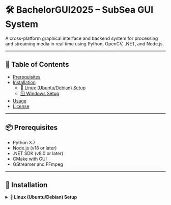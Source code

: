 # 🛠️ BachelorGUI2025 – SubSea GUI System

A cross-platform graphical interface and backend system for processing and streaming media in real time using Python, OpenCV, .NET, and Node.js.

---

## 📖 Table of Contents

- [Prerequisites](#-prerequisites)
- [Installation](#-installation)
  - [🐧 Linux (Ubuntu/Debian) Setup](#linux-ubuntudebian-setup)
  - [🪟 Windows Setup](#windows-setup)
- [Usage](#-usage)
- [License](#-license)

---

## 📦 Prerequisites

- Python 3.7
- Node.js (v18 or later)
- .NET SDK (v8.0 or later)
- CMake with GUI
- GStreamer and FFmpeg

---

## 🧰 Installation

<details id="linux-ubuntudebian-setup">
<summary><strong>🐧 Linux (Ubuntu/Debian) Setup</strong></summary>

---

### 1. Clone the Repository

```bash
git clone https://github.com/UiS-SubSea/your-repo-name.git
cd your-repo-name
2. Install Python and System Dependencies
bash
Copy
Edit
sudo apt update
sudo apt install -y software-properties-common
sudo add-apt-repository ppa:deadsnakes/ppa
sudo apt update
sudo apt-get install python3.7 python3.7-venv python3.7-distutils python3.7-dev python3.7-numpy
sudo apt-get install libsrtp2-dev gcc g++
3. Install GUI, Media & Codec Dependencies
bash
Copy
Edit
sudo apt-get install libavcodec-dev libavformat-dev libswscale-dev
sudo apt-get install libgstreamer-plugins-base1.0-dev libgstreamer1.0-dev
sudo apt-get install libgtk-3-dev libpng-dev libjpeg-dev libopenexr-dev libtiff-dev libwebp-dev
4. Setup Python Virtual Environment
bash
Copy
Edit
cd Backend
python3.7 -m venv myenv
source myenv/bin/activate
cd PythonScripts
pip install -r requirements.txt
5. Install GStreamer & FFmpeg
bash
Copy
Edit
sudo apt install gstreamer1.0-tools gstreamer1.0-plugins-base gstreamer1.0-plugins-good \
gstreamer1.0-plugins-bad gstreamer1.0-plugins-ugly gstreamer1.0-libav libgstreamer1.0-dev ffmpeg
6. Compile OpenCV 4.7.0 Manually
bash
Copy
Edit
sudo apt-get install cmake cmake-qt-gui
mkdir ~/opencv_build && cd ~/opencv_build
git clone -b 4.7.0 https://github.com/opencv/opencv.git
git clone -b 4.7.0 https://github.com/opencv/opencv_contrib.git
cd opencv && mkdir build && cd build
Launch cmake-gui

Set source to opencv and build directory to opencv/build

Add entry:

OPENCV_EXTRA_MODULES_PATH → ../opencv_contrib/modules

Configure, then Generate

Build:

bash
Copy
Edit
make -j4
sudo make install
Copy OpenCV bindings to your virtual environment:

bash
Copy
Edit
cp -r cv2 ~/BachelorGUI2025/Backend/myenv/lib/site-packages/
Verify:

bash
Copy
Edit
python -c "import cv2; print(cv2.__version__)"
7. Install Node.js and .NET SDK
bash
Copy
Edit
sudo apt install nodejs npm
sudo apt install dotnet-sdk-8.0
</details>
<details id="windows-setup"> <summary><strong>🪟 Windows Setup</strong></summary>
Coming soon or paste your existing setup guide here using the same format.

</details>
🚀 Usage
📦 Backend
bash
Copy
Edit
cd Backend
dotnet restore
dotnet build
dotnet run
🌐 Frontend
In a separate terminal:

bash
Copy
Edit
cd GUI-Frontend
npm install
npm start

